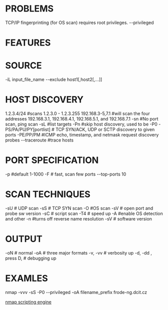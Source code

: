 # PROBLEMS
TCP/IP fingerprinting (for OS scan) requires root privileges.
--privileged

# FEATURES

# SOURCE
-iL input_file_name
--exclude host1[,host2[,...]]

# HOST DISCOVERY
1.2.3.4/24 #scans 1.2.3.0 - 1.2.3.255
192.168.3-5,7.1 #will scan the four addresses 192.168.3.1, 192.168.4.1, 192.168.5.1, and 192.168.7.1
-sn #No port scan, ping scan
-sL #list targets
-Pn #skip host discovery, used to be -P0
-PS/PA/PU/PY[portlist] # TCP SYN/ACK, UDP or SCTP discovery to given ports
-PE/PP/PM #ICMP echo, timestamp, and netmask request discovery probes
--traceroute #trace hosts

# PORT SPECIFICATION
-p <ranges> #default 1-1000
-F # fast, scan few ports
--top-ports 10


# SCAN TECHNIQUES
-sU # UDP scan
-sS # TCP SYN scan
-O #OS scan
-sV # open port and probe sw version
-sC # script scan
-T4 # speed up
-A #enable OS detection and other
-n #turns off reverse name resolution
-sV # software version

# OUTPUT
-oN <filename> # normal
-oA <basename> # three major formats
-v, -vv # verbosity up
-d, -dd , press D, # debugging up

# EXAMLES
nmap -vvv -sS -P0 --privileged -oA filename_prefix frode-ng.dcit.cz

[nmap scripting engine](https://nmap.org/book/nse.html)
